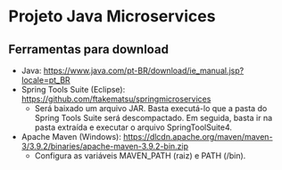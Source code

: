 # Projeto Java Microservices

## Ferramentas para download
- Java: https://www.java.com/pt-BR/download/ie_manual.jsp?locale=pt_BR
- Spring Tools Suite (Eclipse): https://github.com/ftakematsu/springmicroservices
  - Será baixado um arquivo JAR. Basta executá-lo que a pasta do Spring Tools Suite será descompactado. Em seguida, basta ir na pasta extraída e executar o arquivo SpringToolSuite4.
- Apache Maven (Windows): https://dlcdn.apache.org/maven/maven-3/3.9.2/binaries/apache-maven-3.9.2-bin.zip
  - Configura as variáveis MAVEN_PATH (raiz) e PATH (/bin).





